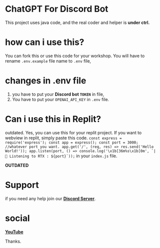 # ChatGPT For Discord Bot
This project uses java code, and the real coder and helper is **under ctrl.**


# how can i use this?
You can fork this or use this code for your workshop. You will have to rename `.env.example` file name to `.env` file,


# changes in .env file
1. you have to put your **Discord bot `TOKEN`** in file,
2. You have to put your `OPENAI_API_KEY` in `.env` file.


# Can i use this in Replit?
outdated. 
Yes, you can use this for your replit project.
If you want to webview in replit, simply paste this code. ```const express = require('express');
const app = express();
const port = 3000; //whatever port you want.
app.get('/', (req, res) => res.send('Hello World!'));
app.listen(port, () => console.log('\x1b[36m%s\x1b[0m', `|    🔗 Listening to RTX : ${port}`));``` in your `index.js` file.

**__OUTDATED__**

# Support

if you need any help join our __[Discord Server](https://discord.gg/QNaTeXDu2U)__.


# social

__[YouTube](https://youtube.com/@NotNT77?si=GbB6BKnISj3tGjVz)__

Thanks.
